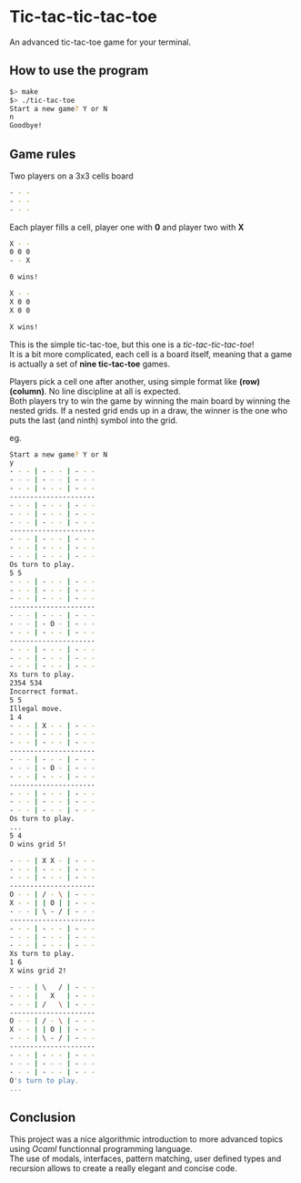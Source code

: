 # Tic-tac-tic-tac-toe

An advanced tic-tac-toe game for your terminal.

## How to use the program

```bash
$> make
$> ./tic-tac-toe
Start a new game? Y or N
n
Goodbye!
```

## Game rules

Two players on a 3x3 cells board

```bash
- - -
- - -
- - -
```

Each player fills a cell, player one with **0** and player two with **X**

```bash
X - -
0 0 0
- - X

0 wins!

X - -
X 0 0
X 0 0

X wins!
```

This is the simple tic-tac-toe, but this one is a *tic-tac-tic-tac-toe*!  
It is a bit more complicated, each cell is a board itself, meaning that a game is actually a set of **nine tic-tac-toe** games.  

Players pick a cell one after another, using simple format like **(row) (column)**. No line discipline at all is expected.  
Both players try to win the game by winning the main board by winning the nested grids. If a nested grid ends up in a draw, the winner is the one who puts the last (and ninth) symbol into the grid.  

eg.
```bash
Start a new game? Y or N
y
- - - | - - - | - - -
- - - | - - - | - - -
- - - | - - - | - - -
---------------------
- - - | - - - | - - -
- - - | - - - | - - -
- - - | - - - | - - -
---------------------
- - - | - - - | - - -
- - - | - - - | - - -
- - - | - - - | - - -
Os turn to play.
5 5
- - - | - - - | - - -
- - - | - - - | - - -
- - - | - - - | - - -
---------------------
- - - | - - - | - - -
- - - | - O - | - - -
- - - | - - - | - - -
---------------------
- - - | - - - | - - -
- - - | - - - | - - -
- - - | - - - | - - -
Xs turn to play.
2354 534
Incorrect format.
5 5
Illegal move.
1 4
- - - | X - - | - - -
- - - | - - - | - - -
- - - | - - - | - - -
---------------------
- - - | - - - | - - -
- - - | - O - | - - -
- - - | - - - | - - -
---------------------
- - - | - - - | - - -
- - - | - - - | - - -
- - - | - - - | - - -
Os turn to play.
...
5 4
O wins grid 5!

- - - | X X - | - - -
- - - | - - - | - - -
- - - | - - - | - - -
---------------------
O - - | / - \ | - - -
X - - | | O | | - - -
- - - | \ - / | - - -
---------------------
- - - | - - - | - - -
- - - | - - - | - - -
- - - | - - - | - - -
Xs turn to play.
1 6
X wins grid 2!

- - - | \   / | - - -
- - - |   X   | - - -
- - - | /   \ | - - -
---------------------
O - - | / - \ | - - -
X - - | | O | | - - -
- - - | \ - / | - - -
---------------------
- - - | - - - | - - -
- - - | - - - | - - -
- - - | - - - | - - -
O's turn to play.
...
```

## Conclusion

This project was a nice algorithmic introduction to more advanced topics using *Ocaml* functionnal programming language.  
The use of modals, interfaces, pattern matching, user defined types and recursion allows to create a really elegant and concise code.  
